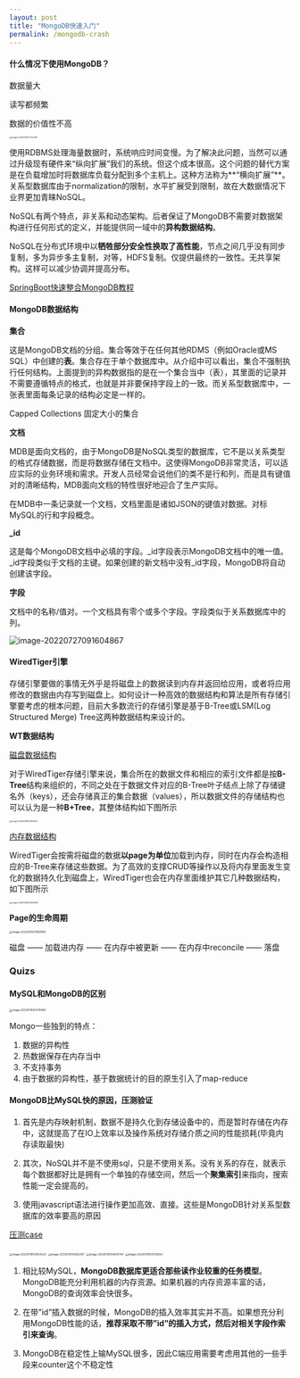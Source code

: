 ```yaml
---
layout: post
title: "MongoDB快速入门"
permalink: /mongodb-crash
---
```




#### **什么情况下使用MongoDB？**

数据量大

读写都频繁

数据的价值性不高

<img src="https://hansomehu-picgo.oss-cn-hangzhou.aliyuncs.com/typora/image-20220519173727294.png" alt="image-20220519173727294" style="zoom: 25%;" />

使用RDBMS处理海量数据时，系统响应时间变慢。为了解决此问题，当然可以通过升级现有硬件来“纵向扩展”我们的系统。但这个成本很高。这个问题的替代方案是在负载增加时将数据库负载分配到多个主机上。这种方法称为**“横向扩展”**。关系型数据库由于normalization的限制，水平扩展受到限制，故在大数据情况下业界更加青睐NoSQL。

NoSQL有两个特点，非关系和动态架构。后者保证了MongoDB不需要对数据架构进行任何形式的定义，并能提供同一域中的**异构数据结构**。

NoSQL在分布式环境中以**牺牲部分安全性换取了高性能**，节点之间几乎没有同步复制，多为异步多主复制，对等，HDFS复制。仅提供最终的一致性。无共享架构。这样可以减少协调并提高分布。

[SpringBoot快速整合MongoDB教程](https://blog.csdn.net/newCheng/article/details/77747492)



#### MongoDB数据结构

**集合** 

这是MongoDB文档的分组。集合等效于在任何其他RDMS（例如Oracle或MS SQL）中创建的**表**。集合存在于单个数据库中。从介绍中可以看出，集合不强制执行任何结构。上面提到的异构数据指的是在一个集合当中（表），其里面的记录并不需要遵循特点的格式，也就是并非要保持字段上的一致。而关系型数据库中，一张表里面每条记录的结构必定是一样的。

Capped Collections 固定大小的集合

**文档**

MDB是面向文档的，由于MongoDB是NoSQL类型的数据库，它不是以关系类型的格式存储数据，而是将数据存储在文档中。这使得MongoDB非常灵活，可以适应实际的业务环境和需求。开发人员经常会说他们的类不是行和列，而是具有键值对的清晰结构，MDB面向文档的特性很好地迎合了生产实际。

在MDB中一条记录就一个文档，文档里面是诸如JSON的键值对数据。对标MySQL的行和字段概念。

**_id** 

这是每个MongoDB文档中必填的字段。_id字段表示MongoDB文档中的唯一值。_id字段类似于文档的主键。如果创建的新文档中没有_id字段，MongoDB将自动创建该字段。

**字段** 

文档中的名称/值对。一个文档具有零个或多个字段。字段类似于关系数据库中的列。

![image-20220727091604867](https://hansomehu-picgo.oss-cn-hangzhou.aliyuncs.com/typora/image-20220727091604867.png)



#### WiredTiger引擎

存储引擎要做的事情无外乎是将磁盘上的数据读到内存并返回给应用，或者将应用修改的数据由内存写到磁盘上。如何设计一种高效的数据结构和算法是所有存储引擎要考虑的根本问题，目前大多数流行的存储引擎是基于B-Tree或LSM(Log Structured Merge) Tree这两种数据结构来设计的。

**WT数据结构**

<u>磁盘数据结构</u>

对于WiredTiger存储引擎来说，集合所在的数据文件和相应的索引文件都是按**B-Tree**结构来组织的，不同之处在于数据文件对应的B-Tree叶子结点上除了存储键名外（keys），还会存储真正的集合数据（values），所以数据文件的存储结构也可以认为是一种**B+Tree**，其整体结构如下图所示

<img src="https://hansomehu-picgo.oss-cn-hangzhou.aliyuncs.com/typora/image-20220519200814927.png" alt="image-20220519200814927" style="zoom:25%;" />

<u>内存数据结构</u>

WiredTiger会按需将磁盘的数据**以page为单位**加载到内存，同时在内存会构造相应的B-Tree来存储这些数据。为了高效的支撑CRUD等操作以及将内存里面发生变化的数据持久化到磁盘上，WiredTiger也会在内存里面维护其它几种数据结构，如下图所示

<img src="https://hansomehu-picgo.oss-cn-hangzhou.aliyuncs.com/typora/image-20220519200923445.png" alt="image-20220519200923445" style="zoom:25%;" />

**Page的生命周期**

<img src="https://hansomehu-picgo.oss-cn-hangzhou.aliyuncs.com/typora/image-20220519211959199.png" alt="image-20220519211959199" style="zoom:33%;" />

磁盘 —— 加载进内存 —— 在内存中被更新 —— 在内存中reconcile —— 落盘 



### Quizs

#### MySQL和MongoDB的区别

<img src="https://hansomehu-picgo.oss-cn-hangzhou.aliyuncs.com/typora/image-20230119003110460.png" alt="image-20230119003110460" style="zoom: 33%;" />

Mongo一些独到的特点：

1. 数据的异构性
2. 热数据保存在内存当中
3. 不支持事务
4. 由于数据的异构性，基于数据统计的目的原生引入了map-reduce



#### MongoDB比MySQL快的原因，压测验证

1. 首先是内存映射机制，数据不是持久化到存储设备中的，而是暂时存储在内存中，这就提高了在IO上效率以及操作系统对存储介质之间的性能损耗(毕竟内存读取最快)

2. 其次，NoSQL并不是不使用sql，只是不使用关系。没有关系的存在，就表示每个数据都好比是拥有一个单独的存储空间，然后一个**聚集索引**来指向，搜索性能一定会提高的。
3. 使用javascript语法进行操作更加高效、直接。这些是MongoDB针对关系型数据库的效率要高的原因
   



[压测case](https://www.jianshu.com/p/9e582b470810)

<img src="https://hansomehu-picgo.oss-cn-hangzhou.aliyuncs.com/typora/image-20230119153554233.png" alt="image-20230119153554233" style="zoom: 33%;" />

<img src="https://hansomehu-picgo.oss-cn-hangzhou.aliyuncs.com/typora/image-20230119154622167.png" alt="image-20230119154622167" style="zoom:33%;" />

<img src="https://hansomehu-picgo.oss-cn-hangzhou.aliyuncs.com/typora/image-20230119154643744.png" alt="image-20230119154643744" style="zoom:33%;" />

<img src="https://hansomehu-picgo.oss-cn-hangzhou.aliyuncs.com/typora/image-20230119154703954.png" alt="image-20230119154703954" style="zoom:33%;" />

1. 相比较MySQL，**MongoDB数据库更适合那些读作业较重的任务模型**。MongoDB能充分利用机器的内存资源。如果机器的内存资源丰富的话，MongoDB的查询效率会快很多。

2. 在带”id”插入数据的时候，MongoDB的插入效率其实并不高。如果想充分利用MongoDB性能的话，**推荐采取不带”id”的插入方式，然后对相关字段作索引来查询**。
3. MongoDB在稳定性上输MySQL很多，因此C端应用需要考虑用其他的一些手段来counter这个不稳定性

